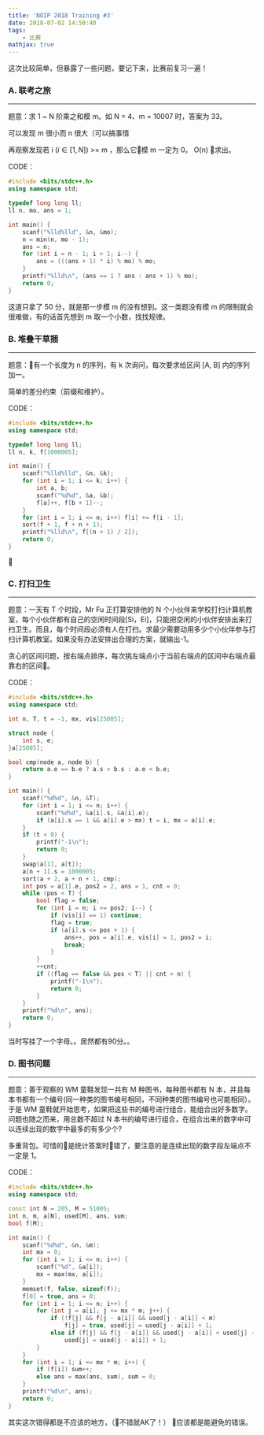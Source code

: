 ```yaml
---
title: 'NOIP 2018 Training #3'
date: 2018-07-02 14:50:40
tags: 
    - 比赛
mathjax: true
---
```


这次比较简单，但暴露了一些问题，要记下来，比赛前复习一遍！

### A. 联考之旅
-------------

题意：求 1 ~ N 阶乘之和模 m。如 N = 4、m = 10007 时，答案为 33。

可以发现 m 很小而 n 很大（可以搞事情

再观察发现若 i ($i \in [1, N]$) >= m ，那么它模 m 一定为 0。  O(n) 求出。

CODE：
``` c++
#include <bits/stdc++.h>
using namespace std;

typedef long long ll;
ll n, mo, ans = 1;

int main() {
    scanf("%lld%lld", &n, &mo);
    n = min(n, mo - 1);
    ans = n;
    for (int i = n - 1; i > 1; i--) {
        ans = (((ans + 1) * i) % mo) % mo;
    }
    printf("%lld\n", (ans == 1 ? ans : ans + 1) % mo);
    return 0;
}
```
这道只拿了 50 分，就是那一步模 m 的没有想到。这一类题没有模 m 的限制就会很难做，有的话首先想到 m 取一个小数，找找规律。


### B. 堆叠干草捆
---------------

题意：有一个长度为 n 的序列，有 k 次询问，每次要求给区间 [A, B] 内的序列加一。

简单的差分约束（前缀和维护）。

CODE：
``` c++
#include <bits/stdc++.h>
using namespace std;

typedef long long ll;
ll n, k, f[1000005];

int main() {
    scanf("%lld%lld", &n, &k);
    for (int i = 1; i <= k; i++) {
        int a, b;
        scanf("%d%d", &a, &b);
        f[a]++, f[b + 1]--;
    }
    for (int i = 1; i <= n; i++) f[i] += f[i - 1];
    sort(f + 1, f + n + 1);
    printf("%lld\n", f[(n + 1) / 2]);
    return 0;
}
```


### C. 打扫卫生
-------------

题意：一天有 T 个时段，Mr Fu 正打算安排他的 N 个小伙伴来学校打扫计算机教室，每个小伙伴都有自己的空闲时间段[Si，Ei]，只能把空闲的小伙伴安排出来打扫卫生。而且，每个时间段必须有人在打扫。求最少需要动用多少个小伙伴参与打扫计算机教室。如果没有办法安排出合理的方案，就输出-1。

贪心的区间问题，按右端点排序，每次挑左端点小于当前右端点的区间中右端点最靠右的区间。

CODE：
``` c++
#include <bits/stdc++.h>
using namespace std;

int n, T, t = -1, mx, vis[25005];

struct node {
    int s, e;
}a[25005];

bool cmp(node a, node b) {
    return a.e == b.e ? a.s < b.s : a.e < b.e;
}

int main() {
    scanf("%d%d", &n, &T);
    for (int i = 1; i <= n; i++) {
        scanf("%d%d", &a[i].s, &a[i].e);
        if (a[i].s == 1 && a[i].e > mx) t = i, mx = a[i].e;
    }
    if (t < 0) {
        printf("-1\n");
        return 0;
    }
    swap(a[1], a[t]);
    a[n + 1].s = 1000005;
    sort(a + 2, a + n + 1, cmp);
    int pos = a[1].e, pos2 = 2, ans = 1, cnt = 0;
    while (pos < T) {
        bool flag = false;
        for (int i = n; i >= pos2; i--) {
            if (vis[i] == 1) continue;
            flag = true;
            if (a[i].s <= pos + 1) {
                ans++, pos = a[i].e, vis[i] = 1, pos2 = i;
                break;
            }
        }
        ++cnt;
        if ((flag == false && pos < T) || cnt > n) {
            printf("-1\n");
            return 0;
        }
    }
    printf("%d\n", ans);
    return 0;
}
```
当时写挂了一个字母。。居然都有90分。。


### D. 图书问题
-------------

题意：善于观察的 WM 童鞋发现一共有 M 种图书，每种图书都有 N 本，并且每本书都有一个编号(同一种类的图书编号相同，不同种类的图书编号也可能相同）。于是 WM 童鞋就开始思考，如果把这些书的编号进行组合，能组合出好多数字。问题也随之而来，用总数不超过 N 本书的编号进行组合，在组合出来的数字中可以连续出现的数字中最多的有多少个?

多重背包。可惜的是统计答案时错了，要注意的是连续出现的数字段左端点不一定是 1。

CODE：
``` c++
#include <bits/stdc++.h>
using namespace std;

const int N = 205, M = 51005;
int n, m, a[N], used[M], ans, sum;
bool f[M];

int main() {
    scanf("%d%d", &n, &m);
    int mx = 0;
    for (int i = 1; i <= n; i++) {
        scanf("%d", &a[i]);
        mx = max(mx, a[i]);
    }
    memset(f, false, sizeof(f));
    f[0] = true, ans = 0;
    for (int i = 1; i <= n; i++) {
        for (int j = a[i]; j <= mx * m; j++) {
            if (!f[j] && f[j - a[i]] && used[j - a[i]] < m)
                f[j] = true, used[j] = used[j - a[i]] + 1;
            else if (f[j] && f[j - a[i]] && used[j - a[i]] < used[j] - 1)
                used[j] = used[j - a[i]] + 1;
        }
    }
    for (int i = 1; i <= mx * m; i++) {
        if (f[i]) sum++;
        else ans = max(ans, sum), sum = 0;
    }
    printf("%d\n", ans);
    return 0;
}
```

其实这次错得都是不应该的地方，（不错就AK了！） 应该都是能避免的错误。